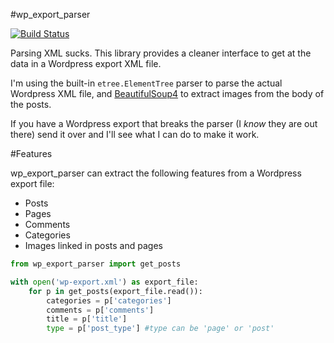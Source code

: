 #wp_export_parser

[![Build Status](https://secure.travis-ci.org/RealGeeks/wp_export_parser.png?branch=master)](http://travis-ci.org/RealGeeks/wp_export_parser)

Parsing XML sucks.  This library provides a cleaner interface to get at the data in a Wordpress export XML file.  

I'm using the built-in `etree.ElementTree` parser to parse the actual Wordpress XML file, and [BeautifulSoup4](http://www.crummy.com/software/BeautifulSoup/) to extract images from the body of the posts.

If you have a Wordpress export that breaks the parser (I *know* they are out there) send it over and I'll see what I can do to make it work.

#Features

wp_export_parser can extract the following features from a Wordpress export file:

 * Posts
 * Pages
 * Comments
 * Categories
 * Images linked in posts and pages


```python
from wp_export_parser import get_posts

with open('wp-export.xml') as export_file:
    for p in get_posts(export_file.read()):
        categories = p['categories']
        comments = p['comments']
        title = p['title']
        type = p['post_type'] #type can be 'page' or 'post'
```
